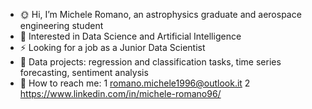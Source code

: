 - 🌞 Hi, I’m Michele Romano, an astrophysics graduate and aerospace engineering student
- 👀 Interested in Data Science and Artificial Intelligence
- ⚡ Looking for a job as a Junior Data Scientist
- 🍁 Data projects: regression and classification tasks, time series forecasting, sentiment analysis
- 🐝 How to reach me: 
1 romano.michele1996@outlook.it 
2 https://www.linkedin.com/in/michele-romano96/

<!---
MicheleRomano1996/MicheleRomano1996 is a ✨ special ✨ repository because its `README.md` (this file) appears on your GitHub profile.
You can click the Preview link to take a look at your changes.
--->
